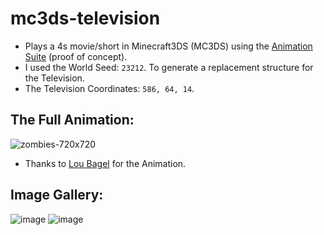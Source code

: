 # mc3ds-television
- Plays a 4s movie/short in Minecraft3DS (MC3DS) using the [Animation Suite](https://github.com/Cracko298/MC3DS-AnimationSuite) (proof of concept).
- I used the World Seed: `23212`. To generate a replacement structure for the Television.
- The Television Coordinates: `586, 64, 14`.

## The Full Animation:
![zombies-720x720](https://github.com/user-attachments/assets/0279475a-7e95-42f4-950f-9d54e4ab6134)
- Thanks to [Lou Bagel](https://www.loubagel.com/) for the Animation.

## Image Gallery:
![image](https://github.com/user-attachments/assets/15225440-2c57-4725-a510-293af4e3e95e)
![image](https://github.com/user-attachments/assets/b86924f3-98f9-4305-98c7-ac6b35ffb7df)
